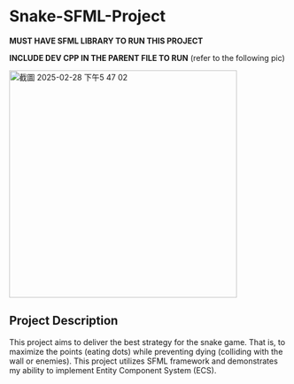 # Snake-SFML-Project

**MUST HAVE SFML LIBRARY TO RUN THIS PROJECT**

**INCLUDE DEV CPP IN THE PARENT FILE TO RUN**
(refer to the following pic)

<img width="411" alt="截圖 2025-02-28 下午5 47 02" src="https://github.com/user-attachments/assets/bcefe1d6-9bd1-4949-a12c-c5a5583729a6" />

## Project Description
This project aims to deliver the best strategy for the snake game. That is, to maximize the points (eating dots) while preventing dying (colliding with the wall or enemies). This project utilizes SFML framework and demonstrates my ability to implement Entity Component System (ECS).

